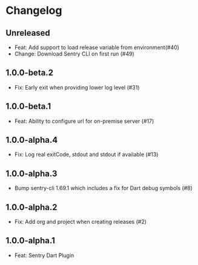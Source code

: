 # Changelog

## Unreleased

* Feat: Add support to load release variable from environment(#40)
* Change: Download Sentry CLI on first run (#49)

## 1.0.0-beta.2

* Fix: Early exit when providing lower log level (#31)

## 1.0.0-beta.1

* Feat: Ability to configure url for on-premise server (#17)

## 1.0.0-alpha.4

* Fix: Log real exitCode, stdout and stdout if available (#13)

## 1.0.0-alpha.3

* Bump sentry-cli 1.69.1 which includes a fix for Dart debug symbols (#8)

## 1.0.0-alpha.2

* Fix: Add org and project when creating releases (#2)

## 1.0.0-alpha.1

* Feat: Sentry Dart Plugin
